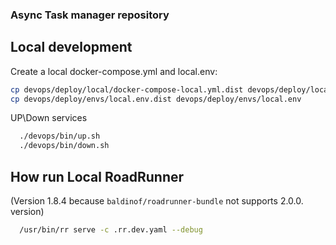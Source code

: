 ### Async Task manager repository

## Local development

Create a local docker-compose.yml and local.env:

```bash
cp devops/deploy/local/docker-compose-local.yml.dist devops/deploy/local/docker-compose-local.yml
cp devops/deploy/envs/local.env.dist devops/deploy/envs/local.env
```

UP\Down services 
```bash
  ./devops/bin/up.sh 
  ./devops/bin/down.sh 
```

## How run Local RoadRunner 
(Version 1.8.4 because `baldinof/roadrunner-bundle` not supports 2.0.0. version)
```bash
  /usr/bin/rr serve -c .rr.dev.yaml --debug
```